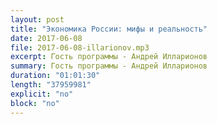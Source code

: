 ```yaml
---
layout: post
title: "Экономика России: мифы и реальность"
date: 2017-06-08
file: 2017-06-08-illarionov.mp3 
excerpt: Гость программы - Андрей Илларионов
summary: Гость программы - Андрей Илларионов
duration: "01:01:30"
length: "37959981"
explicit: "no"
block: "no"
---
```

